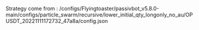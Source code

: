 Strategy come from : /configs/Flyingtoaster/passivbot_v5.8.0-main/configs/particle_swarm/recursive/lower_initial_qty_longonly_no_au/OPUSDT_20221111172732_47a8a/config.json